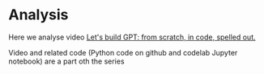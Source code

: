 # Analysis

Here we analyse video [Let's build GPT: from scratch, in code, spelled out.](https://www.youtube.com/watch?v=kCc8FmEb1nY)

Video and related code (Python code on github and codelab Jupyter notebook) are a part oth the series 